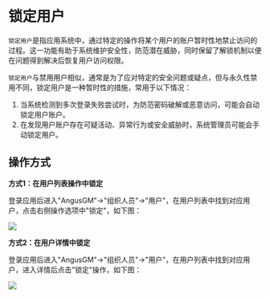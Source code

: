 锁定用户
===

`锁定用户`是指应用系统中，通过特定的操作将某个用户的账户暂时性地禁止访问的过程。这一功能有助于系统维护安全性，防范潜在威胁，同时保留了解锁机制以便在问题得到解决后恢复用户访问权限。

`锁定用户`与禁用用户相似，通常是为了应对特定的安全问题或疑点，但与永久性禁用不同，锁定用户是一种暂时性的措施，常用于以下情况：

1. 当系统检测到多次登录失败尝试时，为防范密码破解或恶意访问，可能会自动锁定用户账户。
2. 在发现用户账户存在可疑活动、异常行为或安全威胁时，系统管理员可能会手动锁定用户。

## 操作方式

**方式1：在用户列表操作中锁定**

登录应用后进入"AngusGM"->"组织人员"->"用户"，在用户列表中找到对应用户，点击右侧操作选项中"锁定"，如下图：

![](https://bj-c1-prod-files.xcan.cloud/storage/pubapi/v1/file/user-lock.png?fid=207887590483820670&fpt=fcFtwE7VKB5kuMNHF3AsDbQx7vTF2hF8YQSeg1rZ)

**方式2：在用户详情中锁定**

登录应用后进入"AngusGM"->"组织人员"->"用户"，在用户列表中找到对应用户，进入详情后点击"锁定"操作，如下图：

![](https://bj-c1-prod-files.xcan.cloud/storage/pubapi/v1/file/user-lock2.png?fid=207887590483820672&fpt=oWa8SUNi5O2HdA1VP16L5Tn9Lfnviw7Nangnc06W)
